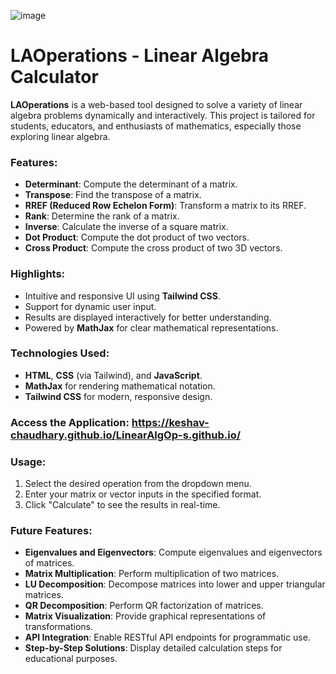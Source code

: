![image](https://github.com/user-attachments/assets/7bf872cf-dc04-48de-a953-5ff69f0fdf05)

# LAOperations - Linear Algebra Calculator

**LAOperations** is a web-based tool designed to solve a variety of linear algebra problems dynamically and interactively. This project is tailored for students, educators, and enthusiasts of mathematics, especially those exploring linear algebra.

### Features:
- **Determinant**: Compute the determinant of a matrix.
- **Transpose**: Find the transpose of a matrix.
- **RREF (Reduced Row Echelon Form)**: Transform a matrix to its RREF.
- **Rank**: Determine the rank of a matrix.
- **Inverse**: Calculate the inverse of a square matrix.
- **Dot Product**: Compute the dot product of two vectors.
- **Cross Product**: Compute the cross product of two 3D vectors.

### Highlights:
- Intuitive and responsive UI using **Tailwind CSS**.
- Support for dynamic user input.
- Results are displayed interactively for better understanding.
- Powered by **MathJax** for clear mathematical representations.

### Technologies Used:
- **HTML**, **CSS** (via Tailwind), and **JavaScript**.
- **MathJax** for rendering mathematical notation.
- **Tailwind CSS** for modern, responsive design.

### Access the Application: https://keshav-chaudhary.github.io/LinearAlgOp-s.github.io/

### Usage:
1. Select the desired operation from the dropdown menu.
2. Enter your matrix or vector inputs in the specified format.
3. Click "Calculate" to see the results in real-time.

### Future Features:  
- **Eigenvalues and Eigenvectors**: Compute eigenvalues and eigenvectors of matrices.  
- **Matrix Multiplication**: Perform multiplication of two matrices.  
- **LU Decomposition**: Decompose matrices into lower and upper triangular matrices.  
- **QR Decomposition**: Perform QR factorization of matrices.  
- **Matrix Visualization**: Provide graphical representations of transformations.  
- **API Integration**: Enable RESTful API endpoints for programmatic use.  
- **Step-by-Step Solutions**: Display detailed calculation steps for educational purposes.  
